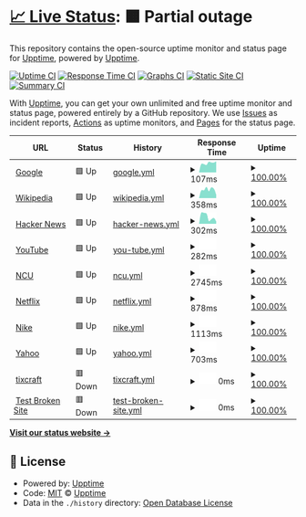 # [📈 Live Status](https://demo.upptime.js.org): <!--live status--> **🟧 Partial outage**

This repository contains the open-source uptime monitor and status page for [Upptime](https://upptime.js.org), powered by [Upptime](https://github.com/upptime/upptime).

[![Uptime CI](https://github.com/upptime/upptime/workflows/Uptime%20CI/badge.svg)](https://github.com/upptime/upptime/actions?query=workflow%3A%22Uptime+CI%22)
[![Response Time CI](https://github.com/upptime/upptime/workflows/Response%20Time%20CI/badge.svg)](https://github.com/upptime/upptime/actions?query=workflow%3A%22Response+Time+CI%22)
[![Graphs CI](https://github.com/upptime/upptime/workflows/Graphs%20CI/badge.svg)](https://github.com/upptime/upptime/actions?query=workflow%3A%22Graphs+CI%22)
[![Static Site CI](https://github.com/upptime/upptime/workflows/Static%20Site%20CI/badge.svg)](https://github.com/upptime/upptime/actions?query=workflow%3A%22Static+Site+CI%22)
[![Summary CI](https://github.com/upptime/upptime/workflows/Summary%20CI/badge.svg)](https://github.com/upptime/upptime/actions?query=workflow%3A%22Summary+CI%22)

With [Upptime](https://upptime.js.org), you can get your own unlimited and free uptime monitor and status page, powered entirely by a GitHub repository. We use [Issues](https://github.com/upptime/upptime/issues) as incident reports, [Actions](https://github.com/upptime/upptime/actions) as uptime monitors, and [Pages](https://demo.upptime.js.org) for the status page.

<!--start: status pages-->
<!-- This summary is generated by Upptime (https://github.com/upptime/upptime) -->
<!-- Do not edit this manually, your changes will be overwritten -->
<!-- prettier-ignore -->
| URL | Status | History | Response Time | Uptime |
| --- | ------ | ------- | ------------- | ------ |
| <img alt="" src="https://favicons.githubusercontent.com/www.google.com" height="13"> [Google](https://www.google.com) | 🟩 Up | [google.yml](https://github.com/ychenxiang/Upptime/commits/HEAD/history/google.yml) | <details><summary><img alt="Response time graph" src="./graphs/google/response-time-week.png" height="20"> 107ms</summary><br><a href="https://demo.upptime.js.org/history/google"><img alt="Response time 94" src="https://img.shields.io/endpoint?url=https%3A%2F%2Fraw.githubusercontent.com%2Fychenxiang%2FUpptime%2FHEAD%2Fapi%2Fgoogle%2Fresponse-time.json"></a><br><a href="https://demo.upptime.js.org/history/google"><img alt="24-hour response time 75" src="https://img.shields.io/endpoint?url=https%3A%2F%2Fraw.githubusercontent.com%2Fychenxiang%2FUpptime%2FHEAD%2Fapi%2Fgoogle%2Fresponse-time-day.json"></a><br><a href="https://demo.upptime.js.org/history/google"><img alt="7-day response time 107" src="https://img.shields.io/endpoint?url=https%3A%2F%2Fraw.githubusercontent.com%2Fychenxiang%2FUpptime%2FHEAD%2Fapi%2Fgoogle%2Fresponse-time-week.json"></a><br><a href="https://demo.upptime.js.org/history/google"><img alt="30-day response time 94" src="https://img.shields.io/endpoint?url=https%3A%2F%2Fraw.githubusercontent.com%2Fychenxiang%2FUpptime%2FHEAD%2Fapi%2Fgoogle%2Fresponse-time-month.json"></a><br><a href="https://demo.upptime.js.org/history/google"><img alt="1-year response time 94" src="https://img.shields.io/endpoint?url=https%3A%2F%2Fraw.githubusercontent.com%2Fychenxiang%2FUpptime%2FHEAD%2Fapi%2Fgoogle%2Fresponse-time-year.json"></a></details> | <details><summary><a href="https://demo.upptime.js.org/history/google">100.00%</a></summary><a href="https://demo.upptime.js.org/history/google"><img alt="All-time uptime 100.00%" src="https://img.shields.io/endpoint?url=https%3A%2F%2Fraw.githubusercontent.com%2Fychenxiang%2FUpptime%2FHEAD%2Fapi%2Fgoogle%2Fuptime.json"></a><br><a href="https://demo.upptime.js.org/history/google"><img alt="24-hour uptime 100.00%" src="https://img.shields.io/endpoint?url=https%3A%2F%2Fraw.githubusercontent.com%2Fychenxiang%2FUpptime%2FHEAD%2Fapi%2Fgoogle%2Fuptime-day.json"></a><br><a href="https://demo.upptime.js.org/history/google"><img alt="7-day uptime 100.00%" src="https://img.shields.io/endpoint?url=https%3A%2F%2Fraw.githubusercontent.com%2Fychenxiang%2FUpptime%2FHEAD%2Fapi%2Fgoogle%2Fuptime-week.json"></a><br><a href="https://demo.upptime.js.org/history/google"><img alt="30-day uptime 100.00%" src="https://img.shields.io/endpoint?url=https%3A%2F%2Fraw.githubusercontent.com%2Fychenxiang%2FUpptime%2FHEAD%2Fapi%2Fgoogle%2Fuptime-month.json"></a><br><a href="https://demo.upptime.js.org/history/google"><img alt="1-year uptime 100.00%" src="https://img.shields.io/endpoint?url=https%3A%2F%2Fraw.githubusercontent.com%2Fychenxiang%2FUpptime%2FHEAD%2Fapi%2Fgoogle%2Fuptime-year.json"></a></details>
| <img alt="" src="https://favicons.githubusercontent.com/en.wikipedia.org" height="13"> [Wikipedia](https://en.wikipedia.org) | 🟩 Up | [wikipedia.yml](https://github.com/ychenxiang/Upptime/commits/HEAD/history/wikipedia.yml) | <details><summary><img alt="Response time graph" src="./graphs/wikipedia/response-time-week.png" height="20"> 358ms</summary><br><a href="https://demo.upptime.js.org/history/wikipedia"><img alt="Response time 236" src="https://img.shields.io/endpoint?url=https%3A%2F%2Fraw.githubusercontent.com%2Fychenxiang%2FUpptime%2FHEAD%2Fapi%2Fwikipedia%2Fresponse-time.json"></a><br><a href="https://demo.upptime.js.org/history/wikipedia"><img alt="24-hour response time 505" src="https://img.shields.io/endpoint?url=https%3A%2F%2Fraw.githubusercontent.com%2Fychenxiang%2FUpptime%2FHEAD%2Fapi%2Fwikipedia%2Fresponse-time-day.json"></a><br><a href="https://demo.upptime.js.org/history/wikipedia"><img alt="7-day response time 358" src="https://img.shields.io/endpoint?url=https%3A%2F%2Fraw.githubusercontent.com%2Fychenxiang%2FUpptime%2FHEAD%2Fapi%2Fwikipedia%2Fresponse-time-week.json"></a><br><a href="https://demo.upptime.js.org/history/wikipedia"><img alt="30-day response time 236" src="https://img.shields.io/endpoint?url=https%3A%2F%2Fraw.githubusercontent.com%2Fychenxiang%2FUpptime%2FHEAD%2Fapi%2Fwikipedia%2Fresponse-time-month.json"></a><br><a href="https://demo.upptime.js.org/history/wikipedia"><img alt="1-year response time 236" src="https://img.shields.io/endpoint?url=https%3A%2F%2Fraw.githubusercontent.com%2Fychenxiang%2FUpptime%2FHEAD%2Fapi%2Fwikipedia%2Fresponse-time-year.json"></a></details> | <details><summary><a href="https://demo.upptime.js.org/history/wikipedia">100.00%</a></summary><a href="https://demo.upptime.js.org/history/wikipedia"><img alt="All-time uptime 100.00%" src="https://img.shields.io/endpoint?url=https%3A%2F%2Fraw.githubusercontent.com%2Fychenxiang%2FUpptime%2FHEAD%2Fapi%2Fwikipedia%2Fuptime.json"></a><br><a href="https://demo.upptime.js.org/history/wikipedia"><img alt="24-hour uptime 100.00%" src="https://img.shields.io/endpoint?url=https%3A%2F%2Fraw.githubusercontent.com%2Fychenxiang%2FUpptime%2FHEAD%2Fapi%2Fwikipedia%2Fuptime-day.json"></a><br><a href="https://demo.upptime.js.org/history/wikipedia"><img alt="7-day uptime 100.00%" src="https://img.shields.io/endpoint?url=https%3A%2F%2Fraw.githubusercontent.com%2Fychenxiang%2FUpptime%2FHEAD%2Fapi%2Fwikipedia%2Fuptime-week.json"></a><br><a href="https://demo.upptime.js.org/history/wikipedia"><img alt="30-day uptime 99.92%" src="https://img.shields.io/endpoint?url=https%3A%2F%2Fraw.githubusercontent.com%2Fychenxiang%2FUpptime%2FHEAD%2Fapi%2Fwikipedia%2Fuptime-month.json"></a><br><a href="https://demo.upptime.js.org/history/wikipedia"><img alt="1-year uptime 99.99%" src="https://img.shields.io/endpoint?url=https%3A%2F%2Fraw.githubusercontent.com%2Fychenxiang%2FUpptime%2FHEAD%2Fapi%2Fwikipedia%2Fuptime-year.json"></a></details>
| <img alt="" src="https://favicons.githubusercontent.com/news.ycombinator.com" height="13"> [Hacker News](https://news.ycombinator.com) | 🟩 Up | [hacker-news.yml](https://github.com/ychenxiang/Upptime/commits/HEAD/history/hacker-news.yml) | <details><summary><img alt="Response time graph" src="./graphs/hacker-news/response-time-week.png" height="20"> 302ms</summary><br><a href="https://demo.upptime.js.org/history/hacker-news"><img alt="Response time 343" src="https://img.shields.io/endpoint?url=https%3A%2F%2Fraw.githubusercontent.com%2Fychenxiang%2FUpptime%2FHEAD%2Fapi%2Fhacker-news%2Fresponse-time.json"></a><br><a href="https://demo.upptime.js.org/history/hacker-news"><img alt="24-hour response time 413" src="https://img.shields.io/endpoint?url=https%3A%2F%2Fraw.githubusercontent.com%2Fychenxiang%2FUpptime%2FHEAD%2Fapi%2Fhacker-news%2Fresponse-time-day.json"></a><br><a href="https://demo.upptime.js.org/history/hacker-news"><img alt="7-day response time 302" src="https://img.shields.io/endpoint?url=https%3A%2F%2Fraw.githubusercontent.com%2Fychenxiang%2FUpptime%2FHEAD%2Fapi%2Fhacker-news%2Fresponse-time-week.json"></a><br><a href="https://demo.upptime.js.org/history/hacker-news"><img alt="30-day response time 343" src="https://img.shields.io/endpoint?url=https%3A%2F%2Fraw.githubusercontent.com%2Fychenxiang%2FUpptime%2FHEAD%2Fapi%2Fhacker-news%2Fresponse-time-month.json"></a><br><a href="https://demo.upptime.js.org/history/hacker-news"><img alt="1-year response time 343" src="https://img.shields.io/endpoint?url=https%3A%2F%2Fraw.githubusercontent.com%2Fychenxiang%2FUpptime%2FHEAD%2Fapi%2Fhacker-news%2Fresponse-time-year.json"></a></details> | <details><summary><a href="https://demo.upptime.js.org/history/hacker-news">100.00%</a></summary><a href="https://demo.upptime.js.org/history/hacker-news"><img alt="All-time uptime 100.00%" src="https://img.shields.io/endpoint?url=https%3A%2F%2Fraw.githubusercontent.com%2Fychenxiang%2FUpptime%2FHEAD%2Fapi%2Fhacker-news%2Fuptime.json"></a><br><a href="https://demo.upptime.js.org/history/hacker-news"><img alt="24-hour uptime 100.00%" src="https://img.shields.io/endpoint?url=https%3A%2F%2Fraw.githubusercontent.com%2Fychenxiang%2FUpptime%2FHEAD%2Fapi%2Fhacker-news%2Fuptime-day.json"></a><br><a href="https://demo.upptime.js.org/history/hacker-news"><img alt="7-day uptime 100.00%" src="https://img.shields.io/endpoint?url=https%3A%2F%2Fraw.githubusercontent.com%2Fychenxiang%2FUpptime%2FHEAD%2Fapi%2Fhacker-news%2Fuptime-week.json"></a><br><a href="https://demo.upptime.js.org/history/hacker-news"><img alt="30-day uptime 100.00%" src="https://img.shields.io/endpoint?url=https%3A%2F%2Fraw.githubusercontent.com%2Fychenxiang%2FUpptime%2FHEAD%2Fapi%2Fhacker-news%2Fuptime-month.json"></a><br><a href="https://demo.upptime.js.org/history/hacker-news"><img alt="1-year uptime 100.00%" src="https://img.shields.io/endpoint?url=https%3A%2F%2Fraw.githubusercontent.com%2Fychenxiang%2FUpptime%2FHEAD%2Fapi%2Fhacker-news%2Fuptime-year.json"></a></details>
| <img alt="" src="https://favicons.githubusercontent.com/www.youtube.com" height="13"> [YouTube](https://www.youtube.com) | 🟩 Up | [you-tube.yml](https://github.com/ychenxiang/Upptime/commits/HEAD/history/you-tube.yml) | <details><summary><img alt="Response time graph" src="./graphs/you-tube/response-time-week.png" height="20"> 282ms</summary><br><a href="https://demo.upptime.js.org/history/you-tube"><img alt="Response time 289" src="https://img.shields.io/endpoint?url=https%3A%2F%2Fraw.githubusercontent.com%2Fychenxiang%2FUpptime%2FHEAD%2Fapi%2Fyou-tube%2Fresponse-time.json"></a><br><a href="https://demo.upptime.js.org/history/you-tube"><img alt="24-hour response time 285" src="https://img.shields.io/endpoint?url=https%3A%2F%2Fraw.githubusercontent.com%2Fychenxiang%2FUpptime%2FHEAD%2Fapi%2Fyou-tube%2Fresponse-time-day.json"></a><br><a href="https://demo.upptime.js.org/history/you-tube"><img alt="7-day response time 282" src="https://img.shields.io/endpoint?url=https%3A%2F%2Fraw.githubusercontent.com%2Fychenxiang%2FUpptime%2FHEAD%2Fapi%2Fyou-tube%2Fresponse-time-week.json"></a><br><a href="https://demo.upptime.js.org/history/you-tube"><img alt="30-day response time 289" src="https://img.shields.io/endpoint?url=https%3A%2F%2Fraw.githubusercontent.com%2Fychenxiang%2FUpptime%2FHEAD%2Fapi%2Fyou-tube%2Fresponse-time-month.json"></a><br><a href="https://demo.upptime.js.org/history/you-tube"><img alt="1-year response time 289" src="https://img.shields.io/endpoint?url=https%3A%2F%2Fraw.githubusercontent.com%2Fychenxiang%2FUpptime%2FHEAD%2Fapi%2Fyou-tube%2Fresponse-time-year.json"></a></details> | <details><summary><a href="https://demo.upptime.js.org/history/you-tube">100.00%</a></summary><a href="https://demo.upptime.js.org/history/you-tube"><img alt="All-time uptime 100.00%" src="https://img.shields.io/endpoint?url=https%3A%2F%2Fraw.githubusercontent.com%2Fychenxiang%2FUpptime%2FHEAD%2Fapi%2Fyou-tube%2Fuptime.json"></a><br><a href="https://demo.upptime.js.org/history/you-tube"><img alt="24-hour uptime 100.00%" src="https://img.shields.io/endpoint?url=https%3A%2F%2Fraw.githubusercontent.com%2Fychenxiang%2FUpptime%2FHEAD%2Fapi%2Fyou-tube%2Fuptime-day.json"></a><br><a href="https://demo.upptime.js.org/history/you-tube"><img alt="7-day uptime 100.00%" src="https://img.shields.io/endpoint?url=https%3A%2F%2Fraw.githubusercontent.com%2Fychenxiang%2FUpptime%2FHEAD%2Fapi%2Fyou-tube%2Fuptime-week.json"></a><br><a href="https://demo.upptime.js.org/history/you-tube"><img alt="30-day uptime 100.00%" src="https://img.shields.io/endpoint?url=https%3A%2F%2Fraw.githubusercontent.com%2Fychenxiang%2FUpptime%2FHEAD%2Fapi%2Fyou-tube%2Fuptime-month.json"></a><br><a href="https://demo.upptime.js.org/history/you-tube"><img alt="1-year uptime 100.00%" src="https://img.shields.io/endpoint?url=https%3A%2F%2Fraw.githubusercontent.com%2Fychenxiang%2FUpptime%2FHEAD%2Fapi%2Fyou-tube%2Fuptime-year.json"></a></details>
| <img alt="" src="https://favicons.githubusercontent.com/www.ncu.edu.tw" height="13"> [NCU](https://www.ncu.edu.tw/tw/) | 🟩 Up | [ncu.yml](https://github.com/ychenxiang/Upptime/commits/HEAD/history/ncu.yml) | <details><summary><img alt="Response time graph" src="./graphs/ncu/response-time-week.png" height="20"> 2745ms</summary><br><a href="https://demo.upptime.js.org/history/ncu"><img alt="Response time 2588" src="https://img.shields.io/endpoint?url=https%3A%2F%2Fraw.githubusercontent.com%2Fychenxiang%2FUpptime%2FHEAD%2Fapi%2Fncu%2Fresponse-time.json"></a><br><a href="https://demo.upptime.js.org/history/ncu"><img alt="24-hour response time 1927" src="https://img.shields.io/endpoint?url=https%3A%2F%2Fraw.githubusercontent.com%2Fychenxiang%2FUpptime%2FHEAD%2Fapi%2Fncu%2Fresponse-time-day.json"></a><br><a href="https://demo.upptime.js.org/history/ncu"><img alt="7-day response time 2745" src="https://img.shields.io/endpoint?url=https%3A%2F%2Fraw.githubusercontent.com%2Fychenxiang%2FUpptime%2FHEAD%2Fapi%2Fncu%2Fresponse-time-week.json"></a><br><a href="https://demo.upptime.js.org/history/ncu"><img alt="30-day response time 2588" src="https://img.shields.io/endpoint?url=https%3A%2F%2Fraw.githubusercontent.com%2Fychenxiang%2FUpptime%2FHEAD%2Fapi%2Fncu%2Fresponse-time-month.json"></a><br><a href="https://demo.upptime.js.org/history/ncu"><img alt="1-year response time 2588" src="https://img.shields.io/endpoint?url=https%3A%2F%2Fraw.githubusercontent.com%2Fychenxiang%2FUpptime%2FHEAD%2Fapi%2Fncu%2Fresponse-time-year.json"></a></details> | <details><summary><a href="https://demo.upptime.js.org/history/ncu">100.00%</a></summary><a href="https://demo.upptime.js.org/history/ncu"><img alt="All-time uptime 99.86%" src="https://img.shields.io/endpoint?url=https%3A%2F%2Fraw.githubusercontent.com%2Fychenxiang%2FUpptime%2FHEAD%2Fapi%2Fncu%2Fuptime.json"></a><br><a href="https://demo.upptime.js.org/history/ncu"><img alt="24-hour uptime 100.00%" src="https://img.shields.io/endpoint?url=https%3A%2F%2Fraw.githubusercontent.com%2Fychenxiang%2FUpptime%2FHEAD%2Fapi%2Fncu%2Fuptime-day.json"></a><br><a href="https://demo.upptime.js.org/history/ncu"><img alt="7-day uptime 100.00%" src="https://img.shields.io/endpoint?url=https%3A%2F%2Fraw.githubusercontent.com%2Fychenxiang%2FUpptime%2FHEAD%2Fapi%2Fncu%2Fuptime-week.json"></a><br><a href="https://demo.upptime.js.org/history/ncu"><img alt="30-day uptime 99.86%" src="https://img.shields.io/endpoint?url=https%3A%2F%2Fraw.githubusercontent.com%2Fychenxiang%2FUpptime%2FHEAD%2Fapi%2Fncu%2Fuptime-month.json"></a><br><a href="https://demo.upptime.js.org/history/ncu"><img alt="1-year uptime 99.86%" src="https://img.shields.io/endpoint?url=https%3A%2F%2Fraw.githubusercontent.com%2Fychenxiang%2FUpptime%2FHEAD%2Fapi%2Fncu%2Fuptime-year.json"></a></details>
| <img alt="" src="https://favicons.githubusercontent.com/www.netflix.com" height="13"> [Netflix](https://www.netflix.com/browse) | 🟩 Up | [netflix.yml](https://github.com/ychenxiang/Upptime/commits/HEAD/history/netflix.yml) | <details><summary><img alt="Response time graph" src="./graphs/netflix/response-time-week.png" height="20"> 878ms</summary><br><a href="https://demo.upptime.js.org/history/netflix"><img alt="Response time 1045" src="https://img.shields.io/endpoint?url=https%3A%2F%2Fraw.githubusercontent.com%2Fychenxiang%2FUpptime%2FHEAD%2Fapi%2Fnetflix%2Fresponse-time.json"></a><br><a href="https://demo.upptime.js.org/history/netflix"><img alt="24-hour response time 1210" src="https://img.shields.io/endpoint?url=https%3A%2F%2Fraw.githubusercontent.com%2Fychenxiang%2FUpptime%2FHEAD%2Fapi%2Fnetflix%2Fresponse-time-day.json"></a><br><a href="https://demo.upptime.js.org/history/netflix"><img alt="7-day response time 878" src="https://img.shields.io/endpoint?url=https%3A%2F%2Fraw.githubusercontent.com%2Fychenxiang%2FUpptime%2FHEAD%2Fapi%2Fnetflix%2Fresponse-time-week.json"></a><br><a href="https://demo.upptime.js.org/history/netflix"><img alt="30-day response time 1045" src="https://img.shields.io/endpoint?url=https%3A%2F%2Fraw.githubusercontent.com%2Fychenxiang%2FUpptime%2FHEAD%2Fapi%2Fnetflix%2Fresponse-time-month.json"></a><br><a href="https://demo.upptime.js.org/history/netflix"><img alt="1-year response time 1045" src="https://img.shields.io/endpoint?url=https%3A%2F%2Fraw.githubusercontent.com%2Fychenxiang%2FUpptime%2FHEAD%2Fapi%2Fnetflix%2Fresponse-time-year.json"></a></details> | <details><summary><a href="https://demo.upptime.js.org/history/netflix">100.00%</a></summary><a href="https://demo.upptime.js.org/history/netflix"><img alt="All-time uptime 100.00%" src="https://img.shields.io/endpoint?url=https%3A%2F%2Fraw.githubusercontent.com%2Fychenxiang%2FUpptime%2FHEAD%2Fapi%2Fnetflix%2Fuptime.json"></a><br><a href="https://demo.upptime.js.org/history/netflix"><img alt="24-hour uptime 100.00%" src="https://img.shields.io/endpoint?url=https%3A%2F%2Fraw.githubusercontent.com%2Fychenxiang%2FUpptime%2FHEAD%2Fapi%2Fnetflix%2Fuptime-day.json"></a><br><a href="https://demo.upptime.js.org/history/netflix"><img alt="7-day uptime 100.00%" src="https://img.shields.io/endpoint?url=https%3A%2F%2Fraw.githubusercontent.com%2Fychenxiang%2FUpptime%2FHEAD%2Fapi%2Fnetflix%2Fuptime-week.json"></a><br><a href="https://demo.upptime.js.org/history/netflix"><img alt="30-day uptime 100.00%" src="https://img.shields.io/endpoint?url=https%3A%2F%2Fraw.githubusercontent.com%2Fychenxiang%2FUpptime%2FHEAD%2Fapi%2Fnetflix%2Fuptime-month.json"></a><br><a href="https://demo.upptime.js.org/history/netflix"><img alt="1-year uptime 100.00%" src="https://img.shields.io/endpoint?url=https%3A%2F%2Fraw.githubusercontent.com%2Fychenxiang%2FUpptime%2FHEAD%2Fapi%2Fnetflix%2Fuptime-year.json"></a></details>
| <img alt="" src="https://favicons.githubusercontent.com/www.nike.com" height="13"> [Nike](https://www.nike.com/tw/) | 🟩 Up | [nike.yml](https://github.com/ychenxiang/Upptime/commits/HEAD/history/nike.yml) | <details><summary><img alt="Response time graph" src="./graphs/nike/response-time-week.png" height="20"> 1113ms</summary><br><a href="https://demo.upptime.js.org/history/nike"><img alt="Response time 1075" src="https://img.shields.io/endpoint?url=https%3A%2F%2Fraw.githubusercontent.com%2Fychenxiang%2FUpptime%2FHEAD%2Fapi%2Fnike%2Fresponse-time.json"></a><br><a href="https://demo.upptime.js.org/history/nike"><img alt="24-hour response time 1423" src="https://img.shields.io/endpoint?url=https%3A%2F%2Fraw.githubusercontent.com%2Fychenxiang%2FUpptime%2FHEAD%2Fapi%2Fnike%2Fresponse-time-day.json"></a><br><a href="https://demo.upptime.js.org/history/nike"><img alt="7-day response time 1113" src="https://img.shields.io/endpoint?url=https%3A%2F%2Fraw.githubusercontent.com%2Fychenxiang%2FUpptime%2FHEAD%2Fapi%2Fnike%2Fresponse-time-week.json"></a><br><a href="https://demo.upptime.js.org/history/nike"><img alt="30-day response time 1075" src="https://img.shields.io/endpoint?url=https%3A%2F%2Fraw.githubusercontent.com%2Fychenxiang%2FUpptime%2FHEAD%2Fapi%2Fnike%2Fresponse-time-month.json"></a><br><a href="https://demo.upptime.js.org/history/nike"><img alt="1-year response time 1075" src="https://img.shields.io/endpoint?url=https%3A%2F%2Fraw.githubusercontent.com%2Fychenxiang%2FUpptime%2FHEAD%2Fapi%2Fnike%2Fresponse-time-year.json"></a></details> | <details><summary><a href="https://demo.upptime.js.org/history/nike">100.00%</a></summary><a href="https://demo.upptime.js.org/history/nike"><img alt="All-time uptime 100.00%" src="https://img.shields.io/endpoint?url=https%3A%2F%2Fraw.githubusercontent.com%2Fychenxiang%2FUpptime%2FHEAD%2Fapi%2Fnike%2Fuptime.json"></a><br><a href="https://demo.upptime.js.org/history/nike"><img alt="24-hour uptime 100.00%" src="https://img.shields.io/endpoint?url=https%3A%2F%2Fraw.githubusercontent.com%2Fychenxiang%2FUpptime%2FHEAD%2Fapi%2Fnike%2Fuptime-day.json"></a><br><a href="https://demo.upptime.js.org/history/nike"><img alt="7-day uptime 100.00%" src="https://img.shields.io/endpoint?url=https%3A%2F%2Fraw.githubusercontent.com%2Fychenxiang%2FUpptime%2FHEAD%2Fapi%2Fnike%2Fuptime-week.json"></a><br><a href="https://demo.upptime.js.org/history/nike"><img alt="30-day uptime 100.00%" src="https://img.shields.io/endpoint?url=https%3A%2F%2Fraw.githubusercontent.com%2Fychenxiang%2FUpptime%2FHEAD%2Fapi%2Fnike%2Fuptime-month.json"></a><br><a href="https://demo.upptime.js.org/history/nike"><img alt="1-year uptime 100.00%" src="https://img.shields.io/endpoint?url=https%3A%2F%2Fraw.githubusercontent.com%2Fychenxiang%2FUpptime%2FHEAD%2Fapi%2Fnike%2Fuptime-year.json"></a></details>
| <img alt="" src="https://favicons.githubusercontent.com/tw.yahoo.com" height="13"> [Yahoo](https://tw.yahoo.com/?p=us) | 🟩 Up | [yahoo.yml](https://github.com/ychenxiang/Upptime/commits/HEAD/history/yahoo.yml) | <details><summary><img alt="Response time graph" src="./graphs/yahoo/response-time-week.png" height="20"> 703ms</summary><br><a href="https://demo.upptime.js.org/history/yahoo"><img alt="Response time 663" src="https://img.shields.io/endpoint?url=https%3A%2F%2Fraw.githubusercontent.com%2Fychenxiang%2FUpptime%2FHEAD%2Fapi%2Fyahoo%2Fresponse-time.json"></a><br><a href="https://demo.upptime.js.org/history/yahoo"><img alt="24-hour response time 739" src="https://img.shields.io/endpoint?url=https%3A%2F%2Fraw.githubusercontent.com%2Fychenxiang%2FUpptime%2FHEAD%2Fapi%2Fyahoo%2Fresponse-time-day.json"></a><br><a href="https://demo.upptime.js.org/history/yahoo"><img alt="7-day response time 703" src="https://img.shields.io/endpoint?url=https%3A%2F%2Fraw.githubusercontent.com%2Fychenxiang%2FUpptime%2FHEAD%2Fapi%2Fyahoo%2Fresponse-time-week.json"></a><br><a href="https://demo.upptime.js.org/history/yahoo"><img alt="30-day response time 663" src="https://img.shields.io/endpoint?url=https%3A%2F%2Fraw.githubusercontent.com%2Fychenxiang%2FUpptime%2FHEAD%2Fapi%2Fyahoo%2Fresponse-time-month.json"></a><br><a href="https://demo.upptime.js.org/history/yahoo"><img alt="1-year response time 663" src="https://img.shields.io/endpoint?url=https%3A%2F%2Fraw.githubusercontent.com%2Fychenxiang%2FUpptime%2FHEAD%2Fapi%2Fyahoo%2Fresponse-time-year.json"></a></details> | <details><summary><a href="https://demo.upptime.js.org/history/yahoo">100.00%</a></summary><a href="https://demo.upptime.js.org/history/yahoo"><img alt="All-time uptime 100.00%" src="https://img.shields.io/endpoint?url=https%3A%2F%2Fraw.githubusercontent.com%2Fychenxiang%2FUpptime%2FHEAD%2Fapi%2Fyahoo%2Fuptime.json"></a><br><a href="https://demo.upptime.js.org/history/yahoo"><img alt="24-hour uptime 100.00%" src="https://img.shields.io/endpoint?url=https%3A%2F%2Fraw.githubusercontent.com%2Fychenxiang%2FUpptime%2FHEAD%2Fapi%2Fyahoo%2Fuptime-day.json"></a><br><a href="https://demo.upptime.js.org/history/yahoo"><img alt="7-day uptime 100.00%" src="https://img.shields.io/endpoint?url=https%3A%2F%2Fraw.githubusercontent.com%2Fychenxiang%2FUpptime%2FHEAD%2Fapi%2Fyahoo%2Fuptime-week.json"></a><br><a href="https://demo.upptime.js.org/history/yahoo"><img alt="30-day uptime 100.00%" src="https://img.shields.io/endpoint?url=https%3A%2F%2Fraw.githubusercontent.com%2Fychenxiang%2FUpptime%2FHEAD%2Fapi%2Fyahoo%2Fuptime-month.json"></a><br><a href="https://demo.upptime.js.org/history/yahoo"><img alt="1-year uptime 100.00%" src="https://img.shields.io/endpoint?url=https%3A%2F%2Fraw.githubusercontent.com%2Fychenxiang%2FUpptime%2FHEAD%2Fapi%2Fyahoo%2Fuptime-year.json"></a></details>
| <img alt="" src="https://favicons.githubusercontent.com/ticraft.com" height="13"> [tixcraft](https://ticraft.com/) | 🟥 Down | [tixcraft.yml](https://github.com/ychenxiang/Upptime/commits/HEAD/history/tixcraft.yml) | <details><summary><img alt="Response time graph" src="./graphs/tixcraft/response-time-week.png" height="20"> 0ms</summary><br><a href="https://demo.upptime.js.org/history/tixcraft"><img alt="Response time 0" src="https://img.shields.io/endpoint?url=https%3A%2F%2Fraw.githubusercontent.com%2Fychenxiang%2FUpptime%2FHEAD%2Fapi%2Ftixcraft%2Fresponse-time.json"></a><br><a href="https://demo.upptime.js.org/history/tixcraft"><img alt="24-hour response time 0" src="https://img.shields.io/endpoint?url=https%3A%2F%2Fraw.githubusercontent.com%2Fychenxiang%2FUpptime%2FHEAD%2Fapi%2Ftixcraft%2Fresponse-time-day.json"></a><br><a href="https://demo.upptime.js.org/history/tixcraft"><img alt="7-day response time 0" src="https://img.shields.io/endpoint?url=https%3A%2F%2Fraw.githubusercontent.com%2Fychenxiang%2FUpptime%2FHEAD%2Fapi%2Ftixcraft%2Fresponse-time-week.json"></a><br><a href="https://demo.upptime.js.org/history/tixcraft"><img alt="30-day response time 0" src="https://img.shields.io/endpoint?url=https%3A%2F%2Fraw.githubusercontent.com%2Fychenxiang%2FUpptime%2FHEAD%2Fapi%2Ftixcraft%2Fresponse-time-month.json"></a><br><a href="https://demo.upptime.js.org/history/tixcraft"><img alt="1-year response time 0" src="https://img.shields.io/endpoint?url=https%3A%2F%2Fraw.githubusercontent.com%2Fychenxiang%2FUpptime%2FHEAD%2Fapi%2Ftixcraft%2Fresponse-time-year.json"></a></details> | <details><summary><a href="https://demo.upptime.js.org/history/tixcraft">100.00%</a></summary><a href="https://demo.upptime.js.org/history/tixcraft"><img alt="All-time uptime 100.00%" src="https://img.shields.io/endpoint?url=https%3A%2F%2Fraw.githubusercontent.com%2Fychenxiang%2FUpptime%2FHEAD%2Fapi%2Ftixcraft%2Fuptime.json"></a><br><a href="https://demo.upptime.js.org/history/tixcraft"><img alt="24-hour uptime 100.00%" src="https://img.shields.io/endpoint?url=https%3A%2F%2Fraw.githubusercontent.com%2Fychenxiang%2FUpptime%2FHEAD%2Fapi%2Ftixcraft%2Fuptime-day.json"></a><br><a href="https://demo.upptime.js.org/history/tixcraft"><img alt="7-day uptime 100.00%" src="https://img.shields.io/endpoint?url=https%3A%2F%2Fraw.githubusercontent.com%2Fychenxiang%2FUpptime%2FHEAD%2Fapi%2Ftixcraft%2Fuptime-week.json"></a><br><a href="https://demo.upptime.js.org/history/tixcraft"><img alt="30-day uptime 100.00%" src="https://img.shields.io/endpoint?url=https%3A%2F%2Fraw.githubusercontent.com%2Fychenxiang%2FUpptime%2FHEAD%2Fapi%2Ftixcraft%2Fuptime-month.json"></a><br><a href="https://demo.upptime.js.org/history/tixcraft"><img alt="1-year uptime 100.00%" src="https://img.shields.io/endpoint?url=https%3A%2F%2Fraw.githubusercontent.com%2Fychenxiang%2FUpptime%2FHEAD%2Fapi%2Ftixcraft%2Fuptime-year.json"></a></details>
| <img alt="" src="https://favicons.githubusercontent.com/thissitedoesnotexist.koj.co" height="13"> [Test Broken Site](https://thissitedoesnotexist.koj.co) | 🟥 Down | [test-broken-site.yml](https://github.com/ychenxiang/Upptime/commits/HEAD/history/test-broken-site.yml) | <details><summary><img alt="Response time graph" src="./graphs/test-broken-site/response-time-week.png" height="20"> 0ms</summary><br><a href="https://demo.upptime.js.org/history/test-broken-site"><img alt="Response time 0" src="https://img.shields.io/endpoint?url=https%3A%2F%2Fraw.githubusercontent.com%2Fychenxiang%2FUpptime%2FHEAD%2Fapi%2Ftest-broken-site%2Fresponse-time.json"></a><br><a href="https://demo.upptime.js.org/history/test-broken-site"><img alt="24-hour response time 0" src="https://img.shields.io/endpoint?url=https%3A%2F%2Fraw.githubusercontent.com%2Fychenxiang%2FUpptime%2FHEAD%2Fapi%2Ftest-broken-site%2Fresponse-time-day.json"></a><br><a href="https://demo.upptime.js.org/history/test-broken-site"><img alt="7-day response time 0" src="https://img.shields.io/endpoint?url=https%3A%2F%2Fraw.githubusercontent.com%2Fychenxiang%2FUpptime%2FHEAD%2Fapi%2Ftest-broken-site%2Fresponse-time-week.json"></a><br><a href="https://demo.upptime.js.org/history/test-broken-site"><img alt="30-day response time 0" src="https://img.shields.io/endpoint?url=https%3A%2F%2Fraw.githubusercontent.com%2Fychenxiang%2FUpptime%2FHEAD%2Fapi%2Ftest-broken-site%2Fresponse-time-month.json"></a><br><a href="https://demo.upptime.js.org/history/test-broken-site"><img alt="1-year response time 0" src="https://img.shields.io/endpoint?url=https%3A%2F%2Fraw.githubusercontent.com%2Fychenxiang%2FUpptime%2FHEAD%2Fapi%2Ftest-broken-site%2Fresponse-time-year.json"></a></details> | <details><summary><a href="https://demo.upptime.js.org/history/test-broken-site">100.00%</a></summary><a href="https://demo.upptime.js.org/history/test-broken-site"><img alt="All-time uptime 100.00%" src="https://img.shields.io/endpoint?url=https%3A%2F%2Fraw.githubusercontent.com%2Fychenxiang%2FUpptime%2FHEAD%2Fapi%2Ftest-broken-site%2Fuptime.json"></a><br><a href="https://demo.upptime.js.org/history/test-broken-site"><img alt="24-hour uptime 100.00%" src="https://img.shields.io/endpoint?url=https%3A%2F%2Fraw.githubusercontent.com%2Fychenxiang%2FUpptime%2FHEAD%2Fapi%2Ftest-broken-site%2Fuptime-day.json"></a><br><a href="https://demo.upptime.js.org/history/test-broken-site"><img alt="7-day uptime 100.00%" src="https://img.shields.io/endpoint?url=https%3A%2F%2Fraw.githubusercontent.com%2Fychenxiang%2FUpptime%2FHEAD%2Fapi%2Ftest-broken-site%2Fuptime-week.json"></a><br><a href="https://demo.upptime.js.org/history/test-broken-site"><img alt="30-day uptime 100.00%" src="https://img.shields.io/endpoint?url=https%3A%2F%2Fraw.githubusercontent.com%2Fychenxiang%2FUpptime%2FHEAD%2Fapi%2Ftest-broken-site%2Fuptime-month.json"></a><br><a href="https://demo.upptime.js.org/history/test-broken-site"><img alt="1-year uptime 100.00%" src="https://img.shields.io/endpoint?url=https%3A%2F%2Fraw.githubusercontent.com%2Fychenxiang%2FUpptime%2FHEAD%2Fapi%2Ftest-broken-site%2Fuptime-year.json"></a></details>

<!--end: status pages-->

[**Visit our status website →**](https://demo.upptime.js.org)

## 📄 License

- Powered by: [Upptime](https://github.com/upptime/upptime)
- Code: [MIT](./LICENSE) © [Upptime](https://upptime.js.org)
- Data in the `./history` directory: [Open Database License](https://opendatacommons.org/licenses/odbl/1-0/)
